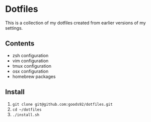 # Dotfiles

This is a collection of my dotfiles created from earlier versions of my
settings.

## Contents

+ zsh configuration
+ vim configuration
+ tmux configuration
+ osx configuration
+ homebrew packages

## Install

1. `git clone git@github.com:goods92/dotfiles.git`
2. `cd ~/dotfiles`
3. `./install.sh`
